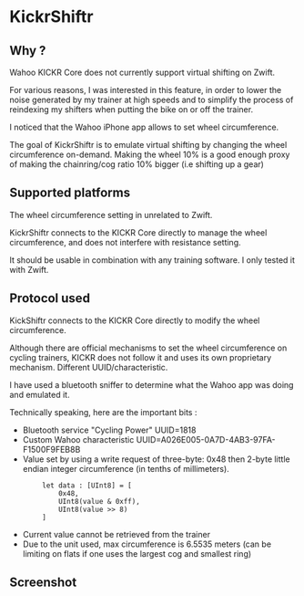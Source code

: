 # KickrShiftr



## Why ?

Wahoo KICKR Core does not currently support virtual shifting on Zwift.

For various reasons, I was interested in this feature, in order to lower the noise generated by my trainer at high speeds and to simplify the process of reindexing my shifters when putting the bike on or off the trainer.

I noticed that the Wahoo iPhone app allows to set wheel circumference.

The goal of KickrShiftr is to emulate virtual shifting by changing the wheel circumference on-demand. Making the wheel 10% is a good enough proxy of making the chainring/cog ratio 10% bigger (i.e shifting up a gear)

## Supported platforms

The wheel circumference setting in unrelated to Zwift.

KickrShiftr connects to the KICKR Core directly to manage the wheel circumference, and does not interfere with resistance setting. 

It should be usable in combination with any training software. I only tested it with Zwift.

## Protocol used

KickShiftr connects to the KICKR Core directly to modify the wheel circumference.

Although there are official mechanisms to set the wheel circumference on cycling trainers, KICKR does not follow it and uses its own proprietary mechanism. Different UUID/characteristic.

I have used a bluetooth sniffer to determine what the Wahoo app was doing and emulated it.

Technically speaking, here are the important bits :

- Bluetooth service "Cycling Power" UUID=1818
- Custom Wahoo characteristic UUID=A026E005-0A7D-4AB3-97FA-F1500F9FEB8B
- Value set by using a write request of three-byte: 0x48 then 2-byte little endian integer circumference (in tenths of millimeters).
```
        let data : [UInt8] = [
            0x48,
            UInt8(value & 0xff),
            UInt8(value >> 8)
        ]
```
- Current value cannot be retrieved from the trainer
- Due to the unit used, max circumference is 6.5535 meters (can be limiting on flats if one uses the largest cog and smallest ring)

## Screenshot

